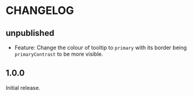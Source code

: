 # CHANGELOG

## unpublished

- Feature: Change the colour of tooltip to `primary` with its border being `primaryContrast` to be more visible.

## 1.0.0

Initial release.
